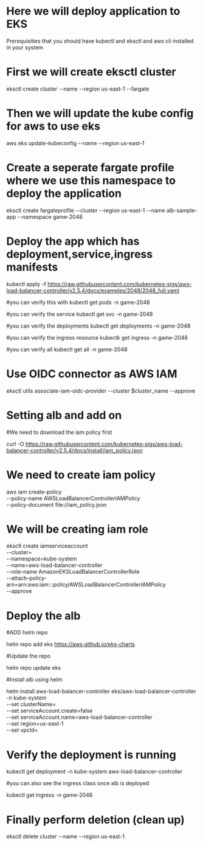 # Here we will deploy application to EKS
Prerequisities that you should have kubectl and eksctl and aws cli installed in your system

# First we will create eksctl cluster
eksctl create cluster --name <name of your cluster> --region us-east-1 --fargate 

# Then we will update the kube config for aws to use eks
aws eks update-kubeconfig --name <name of your cluster> --region us-east-1
 
# Create a seperate fargate profile where we use this namespace to deploy the application
eksctl create fargateprofile --cluster <name of your cluster> --region us-east-1 --name alb-sample-app --namespace game-2048

# Deploy the app which has deployment,service,ingress manifests
kubectl apply -f https://raw.githubusercontent.com/kubernetes-sigs/aws-load-balancer-controller/v2.5.4/docs/examples/2048/2048_full.yaml

#you can verify this with kubectl get pods -n game-2048

#you can verify the service kubectl get svc -n game-2048

#you can verify the deployments kubectl get deployments -n game-2048

#you can verify the ingress resource kubectk get ingress -n game-2048

#you can verify all kubectl get all -n game-2048

# Use OIDC connector as AWS IAM

eksctl utils associate-iam-oidc-provider --cluster $cluster_name --approve

# Setting alb and add on

#We need to download the iam policy first

curl -O https://raw.githubusercontent.com/kubernetes-sigs/aws-load-balancer-controller/v2.5.4/docs/install/iam_policy.json

# We need to create iam policy

aws iam create-policy \
    --policy-name AWSLoadBalancerControllerIAMPolicy \
    --policy-document file://iam_policy.json

# We will be creating iam role

eksctl create iamserviceaccount \
  --cluster= <your-cluster-name> \
  --namespace=kube-system \
  --name=aws-load-balancer-controller \
  --role-name AmazonEKSLoadBalancerControllerRole \
  --attach-policy-arn=arn:aws:iam::<your-aws-account-id>:policy/AWSLoadBalancerControllerIAMPolicy \
  --approve

# Deploy the alb

#ADD helm repo

helm repo add eks https://aws.github.io/eks-charts

#Update the repo

helm repo update eks

#Install alb using helm

helm install aws-load-balancer-controller eks/aws-load-balancer-controller -n kube-system \
  --set clusterName= <your-cluster-name> \
  --set serviceAccount.create=false \
  --set serviceAccount.name=aws-load-balancer-controller \
  --set region=us-east-1 \
  --set vpcId=<your-vpc-id>

# Verify the deployment is running

  kubectl get deployment -n kube-system aws-load-balancer-controller
  
  #you can also see the ingress class once alb is deployed
  
  kubectl get ingress -n game-2048
  
# Finally perform deletion (clean up)

eksctl delete cluster --name <your-cluster-name> --region us-east-1
